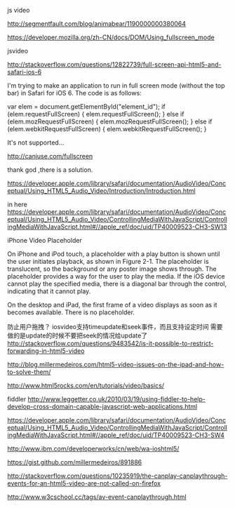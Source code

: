 js video

http://segmentfault.com/blog/animabear/1190000000380064

https://developer.mozilla.org/zh-CN/docs/DOM/Using_fullscreen_mode


jsvideo


http://stackoverflow.com/questions/12822739/full-screen-api-html5-and-safari-ios-6

I'm trying to make an application to run in full screen mode (without the top bar) in Safari for iOS 6. The code is as follows:

var elem = document.getElementById("element_id");
if (elem.requestFullScreen) {
  elem.requestFullScreen();
} else if (elem.mozRequestFullScreen) {
  elem.mozRequestFullScreen();
} else if (elem.webkitRequestFullScreen) {
  elem.webkitRequestFullScreen();
}


It's not supported...

http://caniuse.com/fullscreen


thank god ,there is a solution.

https://developer.apple.com/library/safari/documentation/AudioVideo/Conceptual/Using_HTML5_Audio_Video/Introduction/Introduction.html

in here
https://developer.apple.com/library/safari/documentation/AudioVideo/Conceptual/Using_HTML5_Audio_Video/ControllingMediaWithJavaScript/ControllingMediaWithJavaScript.html#//apple_ref/doc/uid/TP40009523-CH3-SW13


iPhone Video Placeholder

On iPhone and iPod touch, a placeholder with a play button is shown until the user initiates playback, as shown in Figure 2-1. The placeholder is translucent, so the background or any poster image shows through. The placeholder provides a way for the user to play the media. If the iOS device cannot play the specified media, there is a diagonal bar through the control, indicating that it cannot play.

On the desktop and iPad, the first frame of a video displays as soon as it becomes available. There is no placeholder.



防止用户拖拽？
iosvideo支持timeupdate和seek事件，而且支持设定时间
需要做的是update的时候不要把seek的情况给update了
http://stackoverflow.com/questions/9483542/is-it-possible-to-restrict-forwarding-in-html5-video

http://blog.millermedeiros.com/html5-video-issues-on-the-ipad-and-how-to-solve-them/

http://www.html5rocks.com/en/tutorials/video/basics/

fiddler
http://www.leggetter.co.uk/2010/03/19/using-fiddler-to-help-develop-cross-domain-capable-javascript-web-applications.html



https://developer.apple.com/library/safari/documentation/AudioVideo/Conceptual/Using_HTML5_Audio_Video/ControllingMediaWithJavaScript/ControllingMediaWithJavaScript.html#//apple_ref/doc/uid/TP40009523-CH3-SW4

http://www.ibm.com/developerworks/cn/web/wa-ioshtml5/

https://gist.github.com/millermedeiros/891886

http://stackoverflow.com/questions/10235919/the-canplay-canplaythrough-events-for-an-html5-video-are-not-called-on-firefox

http://www.w3cschool.cc/tags/av-event-canplaythrough.html












